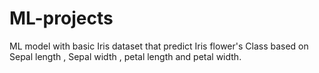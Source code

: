 # ML-projects
ML model with basic Iris dataset that predict Iris flower's Class based on Sepal length , Sepal width , petal length and petal width. 
